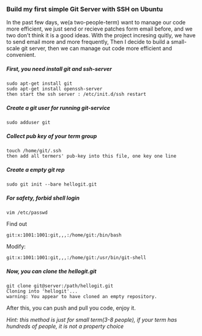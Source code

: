 ### Build my first simple Git Server with SSH on Ubuntu

In the past few days, we(a two-people-term) want to manage our code more efficient, we just send or recieve patches form email before, and we two don't think it is a good ideas. With the project incresing quitly, we have to send email more and more frequently, Then I decide to build a small-scale git server, then we can manage out code more efficient and convenient.

##### **First, you need install git and ssh-server**
```
sudo apt-get install git
sudo apt-get install openssh-server
then start the ssh server : /etc/init.d/ssh restart
```

##### **Create a git user for running git-service**
```
sudo adduser git
```

##### **Collect pub key of your term group**
```
touch /home/git/.ssh
then add all termers' pub-key into this file, one key one line
```

##### **Create a empty git rep**
```
sudo git init --bare hellogit.git
```

##### **For safety, forbid shell login**
```
vim /etc/passwd
```
Find out
```
git:x:1001:1001:git,,,:/home/git:/bin/bash
```
Modify:
```
git:x:1001:1001:git,,,:/home/git:/usr/bin/git-shell
```

##### **Now, you can clone the hellogit.git**
```
git clone git@server:/path/hellogit.git
Cloning into 'hellogit'...
warning: You appear to have cloned an empty repository.
```
After this, you can push and pull you code, enjoy it.

*Hint: this method is just for small term(3-8 people), if your term has hundreds of people, it is not a property choice*
